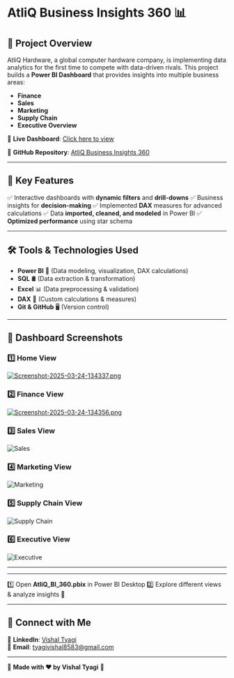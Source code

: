 # AtliQ Business Insights 360 📊

## 🌟 Project Overview
AtliQ Hardware, a global computer hardware company, is implementing data analytics for the first time to compete with data-driven rivals. This project builds a **Power BI Dashboard** that provides insights into multiple business areas:

- **Finance**
- **Sales**
- **Marketing**
- **Supply Chain**
- **Executive Overview**

🚀 **Live Dashboard**: [Click here to view](https://app.powerbi.com/view?r=eyJrIjoiYTdkNGE1NWEtOTRiMy00OWRjLWIwNmMtOTc0ZTMwM2Y5OTYxIiwidCI6ImM2ZTU0OWIzLTVmNDUtNDAzMi1hYWU5LWQ0MjQ0ZGM1YjJjNCJ9)

🔗 **GitHub Repository**: [AtliQ Business Insights 360](https://github.com/VishalTyagi85/Atli-Q-Business-Insights-360)

---
## 📌 Key Features
✅ Interactive dashboards with **dynamic filters** and **drill-downs**
✅ Business insights for **decision-making**
✅ Implemented **DAX** measures for advanced calculations
✅ Data **imported, cleaned, and modeled** in Power BI
✅ **Optimized performance** using star schema

---
## 🛠 Tools & Technologies Used
- **Power BI** 🚀 (Data modeling, visualization, DAX calculations)
- **SQL** 🛢 (Data extraction & transformation)
- **Excel** 📊 (Data preprocessing & validation)
- **DAX** 🧮 (Custom calculations & measures)
- **Git & GitHub** 🖥 (Version control)

---
## 📸 Dashboard Screenshots
### 1️⃣ Home View
[![Screenshot-2025-03-24-134337.png](https://i.postimg.cc/t4Nzhfr6/Screenshot-2025-03-24-134337.png)](https://postimg.cc/FY1cvPXF)

### 2️⃣ Finance View
[![Screenshot-2025-03-24-134356.png](https://i.postimg.cc/G3XzfZrx/Screenshot-2025-03-24-134356.png)](https://postimg.cc/MXjyM3nn)

### 3️⃣ Sales View
![Sales](https://postimg.cc/KRPBQKrF)

### 4️⃣ Marketing View
![Marketing](https://postimg.cc/VJzMhYDt)

### 5️⃣ Supply Chain View
![Supply Chain](https://postimg.cc/k6RtSDX0)

### 6️⃣ Executive View
![Executive](https://postimg.cc/ZCSy9bkQ)

---

---
1️⃣ Open **AtliQ_BI_360.pbix** in Power BI Desktop
2️⃣ Explore different views & analyze insights 🚀

---
## 🤝 Connect with Me
🔗 **LinkedIn**: [Vishal Tyagi](https://www.linkedin.com/in/vishal-tyagi00)  
📧 **Email**: tyagivishal8583@gmail.com

---
🚀 **Made with ❤️ by Vishal Tyagi** 🚀
